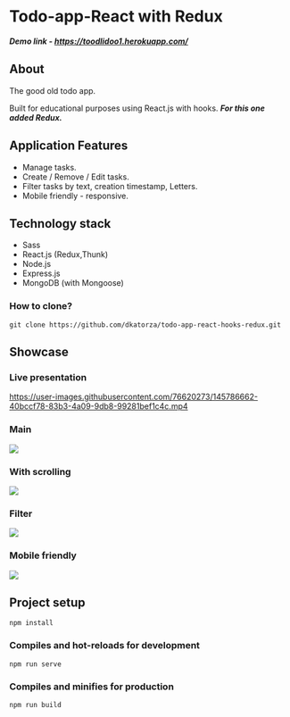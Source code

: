 # Todo-app-React with Redux

***Demo link - https://toodlidoo1.herokuapp.com/***

## About

The good old todo app.

Built for educational purposes using React.js with hooks.
***For this one added Redux.***

<h2>Application Features</h2>

- Manage tasks. 
- Create / Remove / Edit tasks.
- Filter tasks by text, creation timestamp, Letters. 
- Mobile friendly - responsive. 
 
  
<h2> Technology stack </h2>

- Sass
- React.js (Redux,Thunk)
- Node.js
- Express.js
- MongoDB (with Mongoose)

 <h3> How to clone? </h3>

 ```
 git clone https://github.com/dkatorza/todo-app-react-hooks-redux.git
 ```

<h2>Showcase</h2>

<h3>Live presentation</h3>



https://user-images.githubusercontent.com/76620273/145786662-40bccf78-83b3-4a09-9db8-99281bef1c4c.mp4



<h3>Main</h3>
<img src="https://i.im.ge/2021/12/13/oKXgGz.png"/>


<h3>With scrolling</h3>
<img src="https://i.im.ge/2021/12/13/oKXR76.png"/>

<h3>Filter</h3>
<img src="https://i.im.ge/2021/12/13/oKXccS.png"/>

<h3>Mobile friendly</h3>
<img src="https://i.im.ge/2021/12/13/oKXWCF.png"/>


## Project setup
```
npm install
```

### Compiles and hot-reloads for development
```
npm run serve
```

### Compiles and minifies for production
```
npm run build
```












